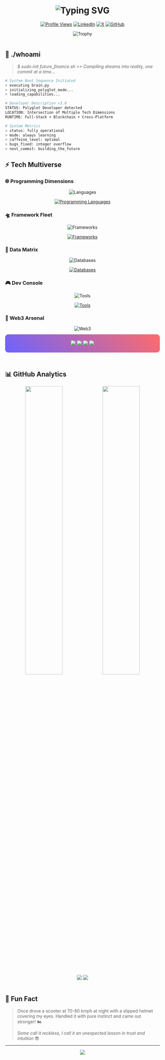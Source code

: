 <h1 align="center">
  <img src="https://readme-typing-svg.herokuapp.com?font=Fira+Code&weight=500&size=40&pause=1000&color=6C63FF&center=true&vCenter=true&random=false&width=600&height=100&lines=Hello+World!+%F0%9F%91%8B;I'm+Ayush+Pandey;Polyglot+Dev" alt="Typing SVG" />
</h1>

<div align="center">
  
  [![Profile Views](https://komarev.com/ghpvc/?username=Hsuyaa4518&style=for-the-badge&color=6C63FF)]()
  [![LinkedIn](https://img.shields.io/badge/LinkedIn-Connect-6C63FF?style=for-the-badge&logo=linkedin)](https://www.linkedin.com/in/ayush-pandey-32637823b/)
  [![X](https://img.shields.io/badge/X-Follow-6C63FF?style=for-the-badge&logo=x)](https://x.com/aayush_defi)
  [![GitHub](https://img.shields.io/badge/GitHub-Follow-6C63FF?style=for-the-badge&logo=github)](https://github.com/Hsuyaa4518)
  
</div>

<div align="center">
  <img src="https://github-profile-trophy.vercel.app/?username=Hsuyaa4518&theme=discord&no-frame=true&row=1&&margin-w=20&no-bg=true" alt="Trophy" />
</div>

<br />

## 🚀 ./whoami

> *$ sudo init future_finance.sh* 
> *>> Compiling dreams into reality, one commit at a time...* 

```bash
# System Boot Sequence Initiated
> executing brain.py
> initializing_polyglot_mode...
> loading_capabilities...

# Developer Description v3.0
STATUS: Polyglot Developer detected
LOCATION: Intersection of Multiple Tech Dimensions
RUNTIME: Full-Stack + Blockchain + Cross-Platform

# System Metrics
> status: fully operational
> mode: always learning
> caffeine_level: optimal
> bugs_fixed: integer overflow
> next_commit: building_the_future
```

## ⚡ Tech Multiverse

### 🌐 Programming Dimensions
<div align="center">
  <img src="https://readme-typing-svg.herokuapp.com?font=JetBrains+Mono&weight=600&size=30&pause=1000&color=6C63FF&center=true&vCenter=true&random=false&width=435&height=50&lines=Languages+I+Speak" alt="Languages" />
  
  [![Programming Languages](https://skillicons.dev/icons?i=js,ts,python,cpp,solidity&theme=dark&perline=5)](https://skillicons.dev)
</div>

### 🛸 Framework Fleet
<div align="center">
  <img src="https://readme-typing-svg.herokuapp.com?font=JetBrains+Mono&weight=600&size=30&pause=1000&color=6C63FF&center=true&vCenter=true&random=false&width=435&height=50&lines=Frameworks+%26+Libraries" alt="Frameworks" />
  
  [![Frameworks](https://skillicons.dev/icons?i=react,nextjs,express,nodejs,tailwind&theme=dark&perline=5)](https://skillicons.dev)
</div>

### 💾 Data Matrix
<div align="center">
  <img src="https://readme-typing-svg.herokuapp.com?font=JetBrains+Mono&weight=600&size=30&pause=1000&color=6C63FF&center=true&vCenter=true&random=false&width=435&height=50&lines=Database+Systems" alt="Databases" />
  
  [![Databases](https://skillicons.dev/icons?i=mongodb,postgresql,mysql,redis&theme=dark&perline=4)](https://skillicons.dev)
</div>

### 🎮 Dev Console
<div align="center">
  <img src="https://readme-typing-svg.herokuapp.com?font=JetBrains+Mono&weight=600&size=30&pause=1000&color=6C63FF&center=true&vCenter=true&random=false&width=435&height=50&lines=Tools+%26+Platforms" alt="Tools" />
  
  [![Tools](https://skillicons.dev/icons?i=vscode,git,docker,aws,vercel&theme=dark&perline=5)](https://skillicons.dev)
</div>

### 🌌 Web3 Arsenal
<div align="center">
  <img src="https://readme-typing-svg.herokuapp.com?font=JetBrains+Mono&weight=600&size=30&pause=1000&color=6C63FF&center=true&vCenter=true&random=false&width=435&height=50&lines=Blockchain+Tech" alt="Web3" />
  
  <div style="background: linear-gradient(45deg, #6C63FF, #FF6B6B); padding: 20px; border-radius: 10px; margin: 10px 0;">
    <img src="https://img.shields.io/badge/-Hardhat-181717?style=for-the-badge&logo=hardhat&logoColor=white" />
    <img src="https://img.shields.io/badge/-Foundry-1C1C1C?style=for-the-badge&logo=ethereum&logoColor=white" />
    <img src="https://img.shields.io/badge/-Bitcoin%20Script-F7931A?style=for-the-badge&logo=bitcoin&logoColor=white" />
    <img src="https://img.shields.io/badge/-Web3.js-F16822?style=for-the-badge&logo=web3.js&logoColor=white" />
  </div>
</div>


<br />

## 📊 GitHub Analytics

<div align="center">
  <img width="49%" src="https://github-readme-stats.vercel.app/api?username=Hsuyaa4518&show_icons=true&theme=tokyonight&hide_border=true&bg_color=0D1117" />
  <img width="49%" src="https://github-readme-streak-stats.herokuapp.com/?user=Hsuyaa4518&theme=tokyonight&hide_border=true&background=0D1117" />
</div>

<div align="center">
<img src="https://github-profile-summary-cards.vercel.app/api/cards/repos-per-language?username=Hsuyaa4518&theme=github_dark" />
<img src="https://github-profile-summary-cards.vercel.app/api/cards/most-commit-language?username=Hsuyaa4518&theme=github_dark" />
</div>


<br />


## 🌟 Fun Fact

> Once drove a scooter at 70-80 kmph at night with a slipped helmet covering my eyes. 
> Handled it with pure instinct and came out stronger! 🏍️
> 
> *Some call it reckless, I call it an unexpected lesson in trust and intuition* 😎


---

<div align="center">
  <img src="https://capsule-render.vercel.app/api?type=waving&color=6C63FF&height=100&section=footer" />
</div>
